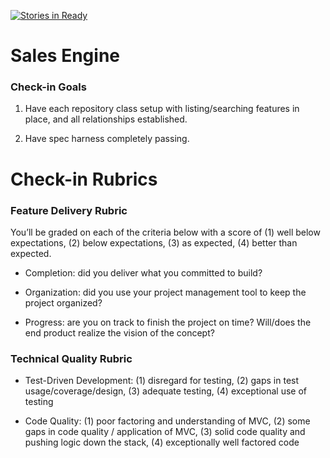 [![Stories in Ready](https://badge.waffle.io/dglunz/sales_engine.png?label=ready&title=Ready)](https://waffle.io/dglunz/sales_engine)
# Sales Engine

### Check-in Goals

  1. Have each repository class setup with listing/searching features in place, and all relationships established.

  2. Have spec harness completely passing. 

# Check-in Rubrics

### Feature Delivery Rubric

You’ll be graded on each of the criteria below with a score of (1) well below expectations, (2) below expectations, (3) as expected, (4) better than expected.

* Completion: did you deliver what you committed to build?

* Organization: did you use your project management tool to keep the project organized?

* Progress: are you on track to finish the project on time? Will/does the end product realize the vision of the concept?

### Technical Quality Rubric

* Test-Driven Development: (1) disregard for testing, (2) gaps in test usage/coverage/design, (3) adequate testing, (4) exceptional use of testing

* Code Quality: (1) poor factoring and understanding of MVC, (2) some gaps in code quality / application of MVC, (3) solid code quality and pushing logic down the stack, (4) exceptionally well factored code
